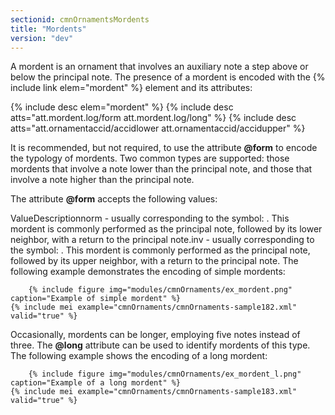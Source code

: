```yaml
---
sectionid: cmnOrnamentsMordents
title: "Mordents"
version: "dev"
---
```


A mordent is an ornament that involves an auxiliary note a step above or below the principal note. The presence of a mordent is encoded with the {% include link elem="mordent" %} element and its attributes:

  
{% include desc elem="mordent" %} 
{% include desc atts="att.mordent.log/form att.mordent.log/long" %} 
{% include desc atts="att.ornamentaccid/accidlower att.ornamentaccid/accidupper" %} 
 

It is recommended, but not required, to use the attribute **@form** to encode the typology of mordents. Two common types are supported: those mordents that involve a note lower than the principal note, and those that involve a note higher than the principal note.

The attribute **@form** accepts the following values:

ValueDescriptionnorm - usually corresponding to the symbol: . This mordent is
        commonly performed as the principal note, followed by its lower neighbor, with a return to
        the principal note.inv - usually corresponding to the symbol: . This mordent is
        commonly performed as the principal note, followed by its upper neighbor, with a return to
        the principal note.
The following example demonstrates the encoding of simple mordents:

        {% include figure img="modules/cmnOrnaments/ex_mordent.png" caption="Example of simple mordent" %}
    {% include mei example="cmnOrnaments/cmnOrnaments-sample182.xml" valid="true" %}
    
Occasionally, mordents can be longer, employing five notes instead of three. The **@long** attribute can be used to identify mordents of this type. The following example shows the encoding of a long mordent:

        {% include figure img="modules/cmnOrnaments/ex_mordent_l.png" caption="Example of a long mordent" %}
    {% include mei example="cmnOrnaments/cmnOrnaments-sample183.xml" valid="true" %}
    
